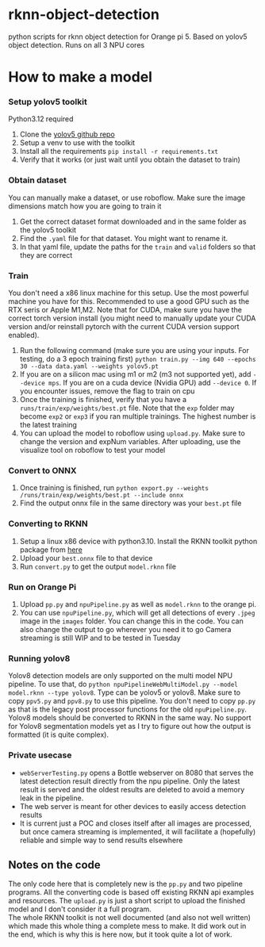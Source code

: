# rknn-object-detection
python scripts for rknn object detection for Orange pi 5. Based on yolov5 object detection. Runs on all 3 NPU cores

# How to make a model
### Setup yolov5 toolkit
Python3.12 required
1. Clone the [yolov5 github repo](https://github.com/ultralytics/yolov5)
2. Setup a venv to use with the toolkit
3. Install all the requirements `pip install -r requirements.txt`
4. Verify that it works (or just wait until you obtain the dataset to train)
### Obtain dataset
You can manually make a dataset, or use roboflow. Make sure the image dimensions match how you are going to train it
1. Get the correct dataset format downloaded and in the same folder as the yolov5 toolkit
2. Find the `.yaml` file for that dataset. You might want to rename it.
3. In that yaml file, update the paths for the `train` and `valid` folders so that they are correct
### Train 
You don't need a x86 linux machine for this setup. Use the most powerful machine you have for this. Recommended to use a good GPU such as the RTX seris or Apple M1,M2. Note that for CUDA, make sure you have the correct torch version install (you might need to manually update your CUDA version and/or reinstall pytorch with the current CUDA version support enabled).
1. Run the following command (make sure you are using your inputs. For testing, do a 3 epoch training first) `python train.py --img 640 --epochs 30 --data data.yaml --weights yolov5.pt`
2. If you are on a silicon mac using m1 or m2 (m3 not supported yet), add `--device mps`. If you are on a cuda device (Nvidia GPU) add `--device 0`. If you encounter issues, remove the flag to train on cpu
3. Once the training is finished, verify that you have a `runs/train/exp/weights/best.pt` file. Note that the `exp` folder may become `exp2` or `exp3` if you ran multiple trainings. The highest number is the latest training
4. You can upload the model to roboflow using `upload.py`. Make sure to change the version and expNum variables. After uploading, use the visualize tool on roboflow to test your model
### Convert to ONNX
1. Once training is finished, run `python export.py --weights /runs/train/exp/weights/best.pt --include onnx`
2. Find the output onnx file in the same directory was your `best.pt` file
### Converting to RKNN
1. Setup a linux x86 device with python3.10. Install the RKNN toolkit python package from [here](https://github.com/airockchip/rknn-toolkit2/tree/master/rknn-toolkit2/packages)
2. Upload your `best.onnx` file to that device
3. Run `convert.py` to get the output `model.rknn` file
### Run on Orange Pi
1. Upload `pp.py` and `npuPipeline.py` as well as `model.rknn` to the orange pi.
2. You can use `npuPipeline.py`, which will get all detections of every `.jpeg` image in the `images` folder. You can change this in the code. You can also change the output to go wherever you need it to go
Camera streaming is still WIP and to be tested in Tuesday
### Running yolov8
Yolov8 detection models are only supported on the multi model NPU pipeline. To use that, do `python npuPipelineWebMultiModel.py --model model.rknn --type yolov8`. Type can be yolov5 or yolov8. Make sure to copy `ppv5.py` and `ppv8.py` to use this pipeline. You don't need to copy `pp.py` as that is the legacy post processor functions for the old `npuPipeline.py`. Yolov8 models should be converted to RKNN in the same way. No support for Yolov8 segmentation models yet as I try to figure out how the output is formatted (it is quite complex).
### Private usecase
- `webServerTesting.py` opens a Bottle webserver on 8080 that serves the latest detection result directly from the npu pipeline. Only the latest result is served and the oldest results are deleted to avoid a memory leak in the pipeline.
- The web server is meant for other devices to easily access detection results
- It is current just a POC and closes itself after all images are processed, but once camera streaming is implemented, it will facilitate a (hopefully) reliable and simple way to send results elsewhere
## Notes on the code
The only code here that is completely new is the `pp.py` and two pipeline programs. All the converting code is based off existing RKNN api examples and resources. The `upload.py` is just a short script to upload the finished model and I don't consider it a full program.  
The whole RKNN toolkit is not well documented (and also not well written) which made this whole thing a complete mess to make. It did work out in the end, which is why this is here now, but it took quite a lot of work.
